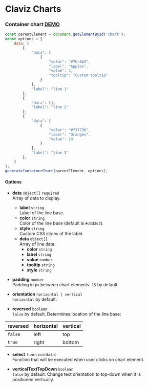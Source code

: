 # Claviz Charts

### Container chart [DEMO](https://claviz-charts.netlify.com/)

```javascript
const parentElement = document.getElementById('chart');
const options = {
    data: [
        {
            "data": [
                {
                    "color": "#7bc043",
                    "label": "Apples",
                    "value": 2,
                    "tooltip": "Custom tooltip"
                }
            ],
            "label": "line 1"
        },
        {
            "data": [],
            "label": "line 2"
        },
        {
            "data": [
                {
                    "color": "#f37736",
                    "label": "Oranges",
                    "value": 10
                }
            ],
            "label": "line 3"
        },
    ]
};
generateContainerChart(parentElement, options);
```

#### Options
* **data** `object[]` `required`\
Array of data to display.
  * **label** `string`\
    Label of the line base.
  * **color** `string`\
    Color of the line base (default is `#d3d3d3`).    
  * **style** `string`\
    Custom CSS styles of the label.
  * **data** `object[]`\
    Array of line data.
    * **color** `string`
    * **label** `string`
    * **value** `number`
    * **tooltip** `string`
    * **style** `string`

* **padding** `number`\
Padding in `px` between chart elements. `15` by default.
    
* **orientation** `horizontal | vertical`\
`horizontal` by default.

* **reversed** `boolean`\
`false` by default. Determines location of the line base:
    
| reversed | horizontal | vertical |
|----------|------------|----------|
| `false`  | left       | top      |
| `true`   | right      | bottom   |

* **select** `function(data)`\
Function that will be executed when user clicks on chart element.

* **verticalTextTopDown** `boolean`\
`false` by default. Change text orientation to top-down when it is positioned vertically. 